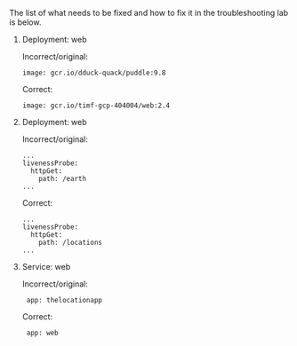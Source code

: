 The list of what needs to be fixed and how to fix it in the
troubleshooting lab is below.

1. Deployment: web

    Incorrect/original:

    ```
    image: gcr.io/dduck-quack/puddle:9.8
    ```

    Correct:

    ```
    image: gcr.io/timf-gcp-404004/web:2.4
    ```
1. Deployment: web

    Incorrect/original:

    ```
    ...
    livenessProbe:
      httpGet:
        path: /earth
    ...
    ```

    Correct:

    ```
    ...
    livenessProbe:
      httpGet:
        path: /locations
    ...
    ```

1. Service: web

    Incorrect/original:

    ```
     app: thelocationapp
    ```

    Correct:

    ```
     app: web
    ```
